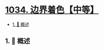 # [1034. 边界着色【中等】](https://github.com/Tdahuyou/TNotes.leetcode/tree/main/notes/1034.%20%E8%BE%B9%E7%95%8C%E7%9D%80%E8%89%B2%E3%80%90%E4%B8%AD%E7%AD%89%E3%80%91)

<!-- region:toc -->

- [1. 📝 概述](#1--概述)

<!-- endregion:toc -->

## 1. 📝 概述
